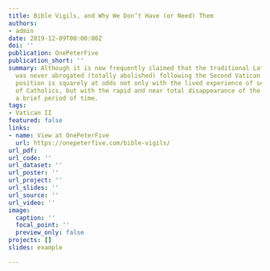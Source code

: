```yaml
---
title: Bible Vigils, and Why We Don’t Have (or Need) Them
authors:
- admin
date: 2019-12-09T00:00:00Z
doi: ''
publication: OnePeterFive
publication_short: ''
summary: Although it is now frequently claimed that the traditional Latin Mass (TLM)
  was never abrogated (totally abolished) following the Second Vatican Council, this
  position is squarely at odds not only with the lived experience of several generations
  of Catholics, but with the rapid and near total disappearance of the TLM within
  a brief period of time.
tags:
- Vatican II
featured: false
links:
- name: View at OnePeterFive
  url: https://onepeterfive.com/bible-vigils/
url_pdf: 
url_code: ''
url_dataset: ''
url_poster: ''
url_project: ''
url_slides: ''
url_source: ''
url_video: ''
image:
  caption: ''
  focal_point: ''
  preview_only: false
projects: []
slides: example

---
```

